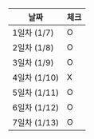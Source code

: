 | 날짜        | 체크 |
|-----------| --- |
| 1일차 (1/7) | O |
| 2일차 (1/8) | O |
| 3일차 (1/9) | O |
| 4일차 (1/10) | X |
| 5일차 (1/11) | O |
| 6일차 (1/12) | O |
| 7일차 (1/13) | O |
